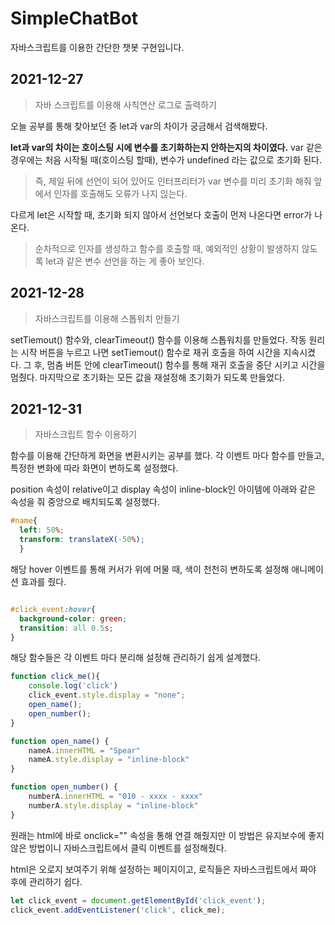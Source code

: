 # SimpleChatBot
 자바스크립트를 이용한 간단한 챗봇 구현입니다.

## 2021-12-27
> 자바 스크립트를 이용해 사칙연산 로그로 출력하기

오늘 공부를 통해 찾아보던 중 let과 var의 차이가 궁금해서 검색해봤다. 

**let과 var의 차이는 호이스팅 시에 변수를 초기화하는지 안하는지의 차이였다.** 
var 같은 경우에는 처음 시작될 때(호이스팅 할때), 변수가 undefined 라는 값으로 초기화 된다. 

>즉, 제일 뒤에 선언이 되어 있어도 인터프리터가 var 변수를 미리 초기화 해줘 앞에서 인자를 호출해도 오류가 나지 읺는다.

다르게 let은 시작할 때, 초기화 되지 않아서 선언보다 호출이 먼저 나온다면 error가 나온다.

>순차적으로 인자를 생성하고 함수를 호출할 때, 예외적인 상황이 발생하지 않도록 let과 같은 변수 선언을 하는 게 좋아 보인다.

## 2021-12-28
> 자바스크립트를 이용해 스톱워치 만들기

setTiemout() 함수와, clearTimeout() 함수를 이용해 스톱워치를 만들었다.
작동 원리는 시작 버튼을 누르고 나면 setTiemout() 함수로 재귀 호출을 하여 시간을 지속시켰다. 그 후, 멈춤 버튼 안에 clearTimeout() 함수를 통해 재귀 호출을 중단 시키고 시간을 멈췄다.
마지막으로 초기화는 모든 값을 재설정해 초기화가 되도록 만들었다.

## 2021-12-31
> 자바스크립트 함수 이용하기

함수를 이용해 간단하게 화면을 변환시키는 공부를 했다.
각 이벤트 마다 함수를 만들고, 특정한 변화에 따라 화면이 변하도록 설정했다. 

position 속성이 relative이고 display 속성이 inline-block인 아이템에 아래와 같은 속성을 줘 중앙으로 배치되도록 설정했다. 
```css
#name{
  left: 50%;
  transform: translateX(-50%);
  }
```

해당 hover 이벤트를 통해 커서가 위에 머물 때, 색이 천천히 변하도록 설정해 애니메이션 효과를 줬다.
```css

#click_event:hover{
  background-color: green;
  transition: all 0.5s;
}

```

해당 함수들은 각 이벤트 마다 분리해 설정해 관리하기 쉽게 설계했다.

```javascript
function click_me(){
    console.log('click')
    click_event.style.display = "none";
    open_name();
    open_number();
}

function open_name() {
    nameA.innerHTML = "Spear"
    nameA.style.display = "inline-block"
}

function open_number() {
    numberA.innerHTML = "010 - xxxx - xxxx"
    numberA.style.display = "inline-block"
}

```

원래는 html에 바로 onclick="" 속성을 통해 연결 해줬지만 이 방법은 유지보수에 좋지 않은 방법이니 자바스크립트에서 클릭 이벤트를 설정해줬다. 

html은 오로지 보여주기 위해 설정하는 페이지이고, 로직들은 자바스크립트에서 짜야 후에 관리하기 쉽다.

```javascript
let click_event = document.getElementById('click_event');
click_event.addEventListener('click', click_me);
```

